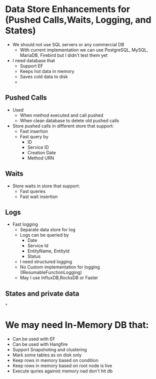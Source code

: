 ﻿# Data Store Enhancements for (Pushed Calls,Waits, Logging, and States)
* We should not use SQL servers or any commercial DB
	* With current implementation we can use PostgreSQL, MySQL, MariaDB, Firebird but I didn't test them yet
* I need database that
	* Support EF
	* Keeps hot data in memory
	* Saves cold data to disk
	* 
## Pushed Calls
* Used 
	* When method executed and call pushed
	* When clean database to delete old pushed calls
* Store pushed calls in different store that support:
	* Fast insertion
	* Fast query by 
		* ID
		* Service ID
		* Creation Date
		* Method URN
## Waits
* Store waits in store that support:
	* Fast queries
	* Fast wait insertion
	
## Logs
* Fast logging
	* Separate data store for log
	* Logs can be queried by
		* Date
		* Service Id
		* EntityName, EntityId
		* Status
	* I need structured logging 
	* No Custom implementation for logging (IResumableFunctionLogging)
	* May I use InfluxDB,RocksDB or Faster

## States and private data
	* 


# We may need In-Memory DB that:
* Can be used with EF
* Can be used with Hangfire
* Support Snapshoting and clustering
* Mark some tables as on disk only
* Keep rows in memory based on condition
* Keep rows in memory based on root node is live
* Execute quries againist memory nad don't hit db

